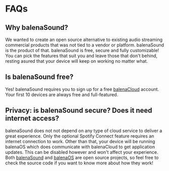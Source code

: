 # FAQs

## Why balenaSound?
We wanted to create an open source alternative to existing audio streaming commercial products that was not tied to a vendor or platform. balenaSound is the product of that. balenaSound is free, secure and fully customizable! You can pick the features that suit you and leave those that don't behind, resting asured that your device will keep on working no matter what.

## Is balenaSound free?
Yes! balenaSound requires you to sign up for a free [balenaCloud](https://dashboard.balena-cloud.com/signup) account. Your first 10 devices are always
free and full-featured.

## Privacy: is balenaSound secure? Does it need internet access?
balenaSound does not not depend on any type of cloud service to deliver a great experience. Only the optional Spotify Connect feature requires an internet connection to work. Other than that, your device will be running balenaOS which does communicate with balenaCloud to get application updates. This can be disabled however and won't affect your experience. Both [balenaSound](https://github.com/balenalabs/balena-sound/) and [balenaOS](https://github.com/balena-os) are open source projects, so feel free to check the source code if you want to know more about how they work!


